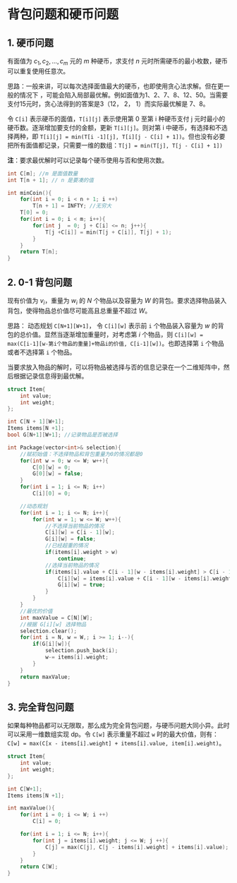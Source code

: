 # 背包问题和硬币问题

## 1. 硬币问题

有面值为 $c_1, c_2, \dots, c_m$ 元的 $m$ 种硬币，求支付 $n$ 元时所需硬币的最小枚数，硬币可以重复使用任意次。

思路：一般来讲，可以每次选择面值最大的硬币，也即使用贪心法求解。但在更一般的情况下
，可能会陷入局部最优解。例如面值为1、2、7、8、12、50。当需要支付15元时，贪心法得到的答案是3（12， 2， 1）而实际最优解是 7、8。

令 `C[i]` 表示硬币的面值，`T[i][j]` 表示使用第 0 至第 i 种硬币支付 j 元时最小的硬币数。逐渐增加要支付的金额，更新 `T[i][j]`。则对第 i 中硬币，有选择和不选择两种，即 `T[i][j] = min(T[i -1][j], T[i][j - C[i] + 1])`。但也没有必要把所有面值都记录，只需要一维的数组：`T[j] = min(T[j], T[j - C[i] + 1])`

**注**：要求最优解时可以记录每个硬币使用与否和使用次数。

```C++
int C[m]; //m 是面值数量
int T[n + 1]; // n 是要凑的值

int minCoin(){
    for(int i = 0; i < n + 1; i ++)
        T[n + 1] = INFTY; //无穷大
    T[0] = 0;
    for(int i = 0; i < m; i++){
        for(int j  = 0; j + C[i] <= n; j++){
            T[j +C[i]] = min(T[j + C[i]], T[j] + 1);
        }
    }
    return T[n];
}

```

## 2. 0-1 背包问题

现有价值为 $v_i$，重量为 $w_i$ 的 $N$ 个物品以及容量为 $W$ 的背包。要求选择物品装入背包，使得物品总价值尽可能高且总重量不超过 $W$。

思路： 动态规划 `C[N+1][W+1]`， 令 `C[i][w]` 表示前 `i` 个物品装入容量为 $w$ 的背包的总价值。显然当逐渐增加重量时，对考虑第 $i$ 个物品，则 `C[i][w] = max(C[i-1][w-第i个物品的重量]+物品i的价值, C[i-1][w])`。也即选择第 `i` 个物品或者不选择第 `i` 个物品。

当要求放入物品的解时，可以将物品被选择与否的信息记录在一个二维矩阵中，然后根据记录信息得到最优解。

```C++
struct Item{
    int value;
    int weight;
};

int C[N + 1][W+1];
Items items[N +1];
bool G[N+1][W+1]; //记录物品是否被选择

int Package(vector<int>& selection){
    //赋初始值：不选择物品和背包重量为0的情况都是0
    for(int w = 0; w <= W; w++){
        C[0][w] = 0;
        G[0][w] = false;
    }
    for(int i = 1; i <= N; i++)
        C[i][0] = 0;

    //动态规划
    for(int i = 1; i <= N; i++){
        for(int w = 1; w <= W; w++){
            //不选择当前物品的情况
            C[i][w] = C[i - 1][w];
            G[i][w] = false;
            //已经超重的情况
            if(items[i].weight > w)
                continue;
            //选择当前物品的情况
            if(items[i].value + C[i - 1][w - items[i].weight] > C[i - 1][w]){
                C[i][w] = items[i].value + C[i - 1][w - items[i].weight];
                G[i][w] = true;
            }
        }
    }
    //最优的价值
    int maxValue = C[N][W];
    //根据 G[i][w] 选择物品
    selection.clear();
    for(int i = N, w = W,; i >= 1; i--){
        if(G[i][w]){
            selection.push_back(i);
            w-= items[i].weight;
        }
    }
    return maxValue;
}
```

## 3. 完全背包问题

如果每种物品都可以无限取，那么成为完全背包问题，与硬币问题大同小异。此时可以采用一维数组实现 dp。令 `C[w]` 表示重量不超过 `w` 时的最大价值，则有：`C[w] = max(C[x - items[i].weight] + items[i].value, item[i].weight)`。

```C++
struct Item{
    int value;
    int weight;
};

int C[W+1];
Items items[N +1];

int maxValue(){
    for(int i = 0; i <= W; i ++)
        C[i] = 0;

    for(int i = 1; i <= N; i++){
        for(int j = items[i].weight; j <= W; j ++){
            C[j] = max(C[j], C[j - items[i].weight] + items[i].value);
        }
    }
    return C[W];
}
```
